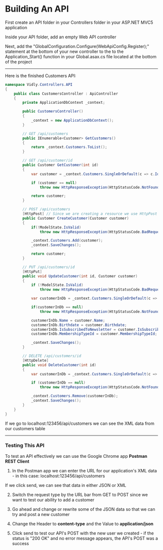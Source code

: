 # Building An API

First create an API folder in your Controllers folder in your ASP.NET MVC5 application

Inside your API folder, add an empty Web API controller

Next, add the "GlobalConfiguration.Configure(WebApiConfig.Register);" statement at the bottom of your new controller to the to the Application_Start() function in your Global.asax.cs file located at the bottom of the project

***

Here is the finished Customers API:

```cs
namespace Vidly.Controllers.API
{
    public class CustomersController : ApiController
    {
        private ApplicationDbContext _context;

        public CustomersController()
        {
            _context = new ApplicationDbContext();
        }

        // GET /api/customers
        public IEnumerable<Customer> GetCustomers()
        {
            return _context.Customers.ToList();
        }

        // GET /api/customer/id
        public Customer GetCustomer(int id)
        {
            var customer = _context.Customers.SingleOrDefault(c => c.Id == id);

            if (customer == null)
                throw new HttpResponseException(HttpStatusCode.NotFound);

            return customer;
        }

        // POST /api/customers
        [HttpPost] // Since we are creating a resource we use HttpPost
        public Customer CreateCustomer(Customer customer)
        {
            if(!ModelState.IsValid)
                throw new HttpResponseException(HttpStatusCode.BadRequest);

            _context.Customers.Add(customer);
            _context.SaveChanges();

            return customer;
        }

        // PUT /api/customers/id
        [HttpPut]
        public void UpdateCustomer(int id, Customer customer)
        {
            if (!ModelState.IsValid)
                throw new HttpResponseException(HttpStatusCode.BadRequest);

            var customerInDb = _context.Customers.SingleOrDefault(c => c.Id == id);

            if(customerInDb == null)
                throw new HttpResponseException(HttpStatusCode.NotFound);

            customerInDb.Name = customer.Name;
            customerInDb.Birthdate = customer.Birthdate;
            customerInDb.IsSubscribedToNewsletter = customer.IsSubscribedToNewsletter;
            customerInDb.MembershipTypeId = customer.MembershipTypeId;

            _context.SaveChanges();
        }

        // DELETE /api/customers/id
        [HttpDelete]
        public void DeleteCustomer(int id)
        {
            var customerInDb = _context.Customers.SingleOrDefault(c => c.Id == id);

            if (customerInDb == null)
                throw new HttpResponseException(HttpStatusCode.NotFound);

            _context.Customers.Remove(customerInDb);
            _context.SaveChanges();
        }
    }
}
```

If we go to localhost:123456/api/customers we can see the XML data from our customers table

***

### Testing This API

To test an API effectively we can use the Google Chrome app **Postman REST Client**

1. In the Postman app we can enter the URL for our application's XML data - in this case: localhost:123456/api/customers

If we click send, we can see that data in either JSON or XML

2. Switch the request type by the URL bar from GET to POST since we want to test our ability to add a customer

3. Go ahead and change or rewrite some of the JSON data so that we can try and post a new customer

4. Change the Header to **content-type** and the Value to **application/json**

5. Click send to test our API's POST with the new user we created - if the status is "200 OK" and no error message appears, the API's POST was a success
